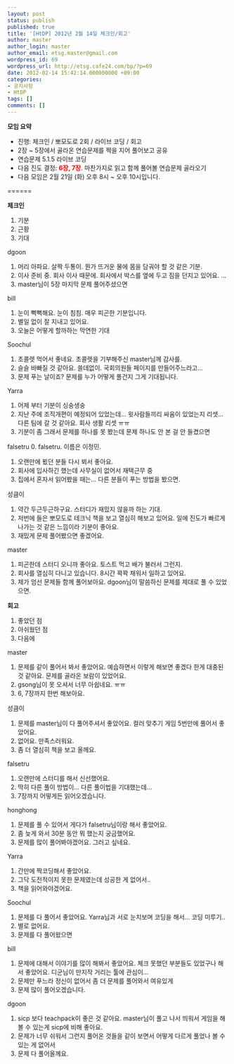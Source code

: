 ```yaml
---
layout: post
status: publish
published: true
title: '[HtDP] 2012년 2월 14일 체크인/회고'
author: master
author_login: master
author_email: etsg.master@gmail.com
wordpress_id: 69
wordpress_url: http://etsg.cafe24.com/bp/?p=69
date: 2012-02-14 15:42:14.000000000 +09:00
categories:
- 공지사항
- HtDP
tags: []
comments: []
---
```

<strong>모임 요약</strong>
<ul>
	<li>진행: 체크인 / 뽀모도로 2회 / 라이브 코딩 / 회고</li>
	<li>2장 ~ 5장에서 골라온 연습문제를 짝을 지어 풀어보고 공유</li>
	<li>연습문제 5.1.5 라이브 코딩</li>
	<li>다음 진도 결정: <span style="color: #ff0000;"><strong>6장, 7장</strong></span>. 마찬가지로 읽고 함께 풀어볼 연습문제 골라오기</li>
	<li>다음 모임은 2월 21일 (화) 오후 8시 ~ 오후 10시입니다.</li>
</ul>
======

<strong>체크인</strong>
1. 기분
2. 근황
3. 기대

dgoon
1. 머리 아파요. 살짝 두통이. 뭔가 뜨거운 물에 몸을 담궈야 할 것 같은 기분.
2. 이사 준비 중. 회사 이사 때문에. 회사에서 박스를 옆에 두고 짐을 던지고 있어요. ...
3. master님이 5장 마지막 문제 풀어주셨으면

bill
1. 눈이 뻑뻑해요. 눈이 침침. 매우 피곤한 기분입니다.
2. 별일 없이 잘 지내고 있어요.
3. 오늘은 어떻게 할까하는 막연한 기대

Soochul
1. 초콜렛 먹어서 좋네요. 초콜렛을 기부해주신 master님께 감사를.
2. 슬슬 바빠질 것 같아요. 쓸데없이. 국회의원들 페이지를 만들어주느라고...
3. 문제 푸는 날이죠? 문제를 누가 어떻게 풀건지 그게 기대됩니다.

Yarra
1. 어제 부터 기분이 싱숭생숭
2. 지난 주에 조직개편이 예정되어 있었는데... 윗사람들끼리 싸움이 있었는지 리셋... 다른 팀에 갈 것 같아요. 회사 생활 리셋 ㅠㅠ
3. 기분이 좀 그래서 문제를 하나를 못 봤는데 문제 하나도 안 본 걸 안 들켰으면

falsetru
0. falsetru. 이름은 이정민.
1. 오랜만에 뵜던 분들 다시 뵈서 좋아요.
2. 회사에 입사하긴 했는데 사무실이 없어서 재택근무 중
3. 집에서 혼자서 읽어봤을 때는... 다른 분들이 푸는 방법을 봤으면.

성큼이
1. 약간 두근두근하구요. 스터디가 재밌지 않을까 하는 기대.
2. 저번에 들은 뽀모도로 테크닉 책을 보고 열심히 해보고 있어요. 일에 진도가 빠르게 나가는 것 같은 느낌이라 기분이 좋아요.
3. 재밌게 문제 풀어봤으면 좋겠어요.

master
1. 피곤한데 스터디 오니까 좋아요. 토스트 먹고 배가 불러서 그런지.
2. 회사를 열심히 다니고 있습니다. 8시간 꽉꽉 채워서 일하고 있어요.
3. 제가 엄선 문제들 함께 풀어보아요. dgoon님이 말씀하신 문제를 제대로 풀 수 있었으면.

<strong>회고</strong>
1. 좋았던 점
2. 아쉬웠던 점
3. 다음에

master
1. 문제를 같이 풀어서 봐서 좋았어요. 예습하면서 이렇게 해보면 좋겠다 한게 대충된 것 같아요. 문제를 골라온 보람이 있었어요.
2. gsong님이 못 오셔서 너무 아쉽네요. ㅠㅠ
3. 6, 7장까지 한번 해보아요.

성큼이
1. 문제를 master님이 다 풀어주셔서 좋았어요. 컬러 맞추기 게임 5번만에 풀어서 좋았어요.
2. 없어요. 만족스러워요.
3. 좀 더 열심히 책을 보고 올께요.

falsetru
1. 오랜만에 스터디를 해서 신선했어요.
2. 딱히 다른 풀이 방법이... 다른 풀이법을 기대했는데...
3. 7장까지 어떻게든 읽어오겠습니다.

honghong
1. 문제를 풀 수 있어서 게다가 falsetru님이랑 해서 좋았어요.
2. 좀 늦게 와서 30분 동안 뭐 했는지 궁금했어요.
3. 문제를 많이 풀어봐야겠어요. 그러고 싶네요.

Yarra
1. 간만에 짝코딩해서 좋았어요.
2. 그닥 도전적이지 못한 문제였는데 성공한 게 없어서..
3. 책을 읽어와야겠어요.

Soochul
1. 문제를 다 풀어서 좋았어요. Yarra님과 서로 눈치보며 코딩을 해서... 코딩 미루기..
2. 별로 없어요.
3. 문제를 다 풀어왔으면

bill
1. 문제에 대해서 이야기를 많이 해봐서 좋았어요. 체크 못했던 부분들도 있었구나 해서 좋았어요. 디군님이 만지작 거리는 툴에 관심이...
2. 문제만 푸느라 정신이 없어서 좀 더 문제를 풀어와서 여유있게
3. 문제 많이 풀어오겠습니다.

dgoon
1. sicp 보다 teachpack이 좋은 것 같아요. master님이 풀고 나서 띄워서 게임을 해볼 수 있는게 sicp에 비해 좋아요.
2. 문제가 너무 쉬워서 그런지 풀어온 것들을 같이 보면서 어떻게 다르게 풀었나 볼 수 있는 게 없어서
3. 문제 다 풀어올께요.
